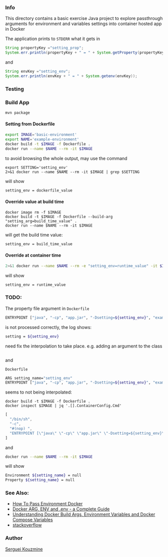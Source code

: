 ### Info

This directory contains a basic exercise Java project to explore passthrough arguments for environment and variables settings into container hosted app in Docker

The application prints to `STDERR` what it gets in
```java
String propertyKey ="setting_prop";
System.err.println(propertyKey + " = " + System.getProperty(propertyKey));
```
and
```java
String envKey ="setting_env";
System.err.println(envKey + " = " + System.getenv(envKey));
```
### Testing
### Build App
```sh
mvn package
```
#### Setting from Dockerfile

```sh
export IMAGE='basic-environment'
export NAME='example-environment'
docker build -t $IMAGE -f Dockerfile .
docker run --name $NAME --rm -it $IMAGE
```
to avoid browsing the whole output, may use the command
```
export SETTING='setting_env'
2>&1 docker run --name $NAME --rm -it $IMAGE | grep $SETTING
```
will show
```sh
setting_env = dockerfile_value
```
#### Override value at build time 
```
docker image rm -f $IMAGE
docker build -t $IMAGE -f Dockerfile --build-arg "setting_arg=build_time_value" .
docker run --name $NAME --rm -it $IMAGE
```
will get the build time value:
```sh
setting_env = build_time_value
```
#### Override at container time
```sh
2>&1 docker run --name $NAME --rm -e "setting_env=runtime_value" -it $IMAGE | grep $SETTING
```
will show
```sh
setting_env = runtime_value
```
### TODO:

The property file argument in `Dockerfile`
```sh
ENTRYPOINT ["java", "-cp", "app.jar", "-Dsetting=${setting_env}", "example.EnvironmentPrinter"]
```
is not processed correctly, the log shows:
```sh
setting = ${setting_env}
```
need fix the interpolation to take place.
e.g. adding an argument to the class 
```
```
and

`Dockerfile`
```sh
ARG setting_name="setting_env"
ENTRYPOINT ["java", "-cp", "app.jar", "-Dsetting=${setting_env}", "example.EnvironmentPrinter", "${setting_name}"]
```
seems to not being interpolated:
```
docker build -t $IMAGE -f Dockerfile .
docker inspect $IMAGE | jq '.[].ContainerConfig.Cmd' 
```
```js
[
  "/bin/sh",
  "-c",
  "#(nop) ",
  "ENTRYPOINT [\"java\" \"-cp\" \"app.jar\" \"-Dsetting=${setting_env}\" \"example.EnvironmentPrinter\" \"${setting_name}\"]"
]
```
and
```sh
docker run --name $NAME --rm -it $IMAGE
```
will show
```sh
Environment ${setting_name} = null
Property ${setting_name} = null
```
### See Also:
  * [How To Pass Environment Docker](https://blog.bitsrc.io/how-to-pass-environment-info-during-docker-builds-1f7c5566dd0e) 
  * [Docker ARG, ENV and .env - a Complete Guide](https://vsupalov.com/docker-arg-env-variable-guide/)
  * [Understanding Docker Build Args, Environment Variables and Docker Compose Variables](https://vsupalov.com/docker-env-vars/)
  * [stackoverflow](https://stackoverflow.com/questions/30494050/how-do-i-pass-environment-variables-to-docker-containers)
### Author
[Serguei Kouzmine](kouzmine_serguei@yahoo.com)


